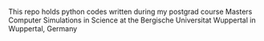 This repo holds python codes written during my postgrad course 
Masters Computer Simulations in Science at the 
Bergische Universitat Wuppertal in Wuppertal, Germany
